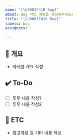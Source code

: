 ```yaml
---
name: "[\U0001F41B Bug]"
about: Bug 작업 이슈를 생성해주세요!
title: "[\U0001F41B Bug]"
labels: bug
assignees: ''

---
```


## 📝 개요
- 자세한 개요 작성

## ✔️ To-Do
- [ ] 투두 내용 작성1
- [ ] 투두 내용 작성2

## 👀 ETC
- 참고자료 등 기타 내용 작성
